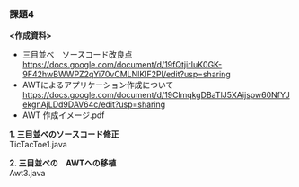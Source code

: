### 課題4

**<作成資料>**
* 三目並べ　ソースコード改良点  
https://docs.google.com/document/d/19fQtjirIuK0GK-9F42hwBWWPZ2qYi70vCMLNlKIF2PI/edit?usp=sharing  
* AWTによるアプリケーション作成について  
https://docs.google.com/document/d/19ClmqkgDBaTlJ5XAijspw60NfYJekgnAjLDd9DAV64c/edit?usp=sharing  
* AWT 作成イメージ.pdf



**1. 三目並べのソースコード修正**  
TicTacToe1.java

**2. 三目並べの　AWTへの移植**  
Awt3.java
